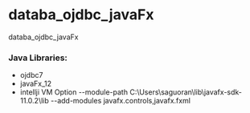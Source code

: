 # databa_ojdbc_javaFx
databa_ojdbc_javaFx
### Java Libraries:
* ojdbc7
* javaFx_12
* intellji VM Option --module-path C:\Users\saguoran\lib\javafx-sdk-11.0.2\lib --add-modules javafx.controls,javafx.fxml
